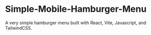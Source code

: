 # Simple-Mobile-Hamburger-Menu

A very simple hamburger menu built with React, Vite, Javascript, and TailwindCSS.
